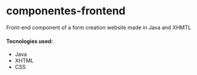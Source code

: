 # componentes-frontend
Front-end component of a form creation website made in Java and XHMTL

#### Tecnologies used:
- Java
- XHTML
- CSS
